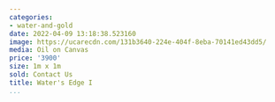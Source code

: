 ```yaml
---
categories:
- water-and-gold
date: 2022-04-09 13:18:38.523160
image: https://ucarecdn.com/131b3640-224e-404f-8eba-70141ed43dd5/
media: Oil on Canvas
price: '3900'
size: 1m x 1m
sold: Contact Us
title: Water's Edge I
...
```

